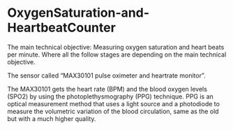 # OxygenSaturation-and-HeartbeatCounter


The main technical objective:
Measuring oxygen saturation and heart beats per minute. Where all the follow
stages are depending on the main technical objective.


The sensor called “MAX30101 pulse oximeter and heartrate monitor”.

The MAX30101 gets the heart rate (BPM) and the blood oxygen levels (SPO2) by using the photoplethysmography (PPG) technique. 
PPG is an optical measurement method that uses a light source and a photodiode to measure the volumetric variation of the blood circulation,
same as the old but with a much higher quality.


